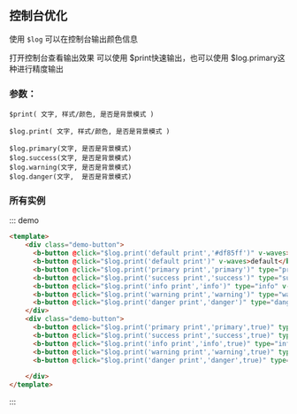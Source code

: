 ## 控制台优化

使用 `$log` 可以在控制台输出颜色信息

打开控制台查看输出效果
可以使用 $print快速输出，也可以使用 $log.primary这种进行精度输出

### 参数：

    $print( 文字, 样式/颜色, 是否是背景模式 )
        
    $log.print( 文字, 样式/颜色, 是否是背景模式 )
    
    $log.primary(文字, 是否是背景模式)
    $log.success(文字, 是否是背景模式)
    $log.warning(文字, 是否是背景模式)
    $log.danger(文字,  是否是背景模式)
    

### 所有实例

::: demo
```html  
<template>
    <div class="demo-button">
      <b-button @click="$log.print('default print','#df85ff')" v-waves>custom</b-button>
      <b-button @click="$log.print('default print')" v-waves>default</b-button>
      <b-button @click="$log.print('primary print','primary')" type="primary" v-waves>primary</b-button>
      <b-button @click="$log.print('success print','success')" type="success" v-waves>success</b-button>
      <b-button @click="$log.print('info print','info')" type="info" v-waves>info</b-button>
      <b-button @click="$log.print('warning print','warning')" type="warning" v-waves>warning</b-button>
      <b-button @click="$log.print('danger print','danger')" type="danger" v-waves>danger</b-button>
    </div>
    <div class="demo-button">
      <b-button @click="$log.print('primary print','primary',true)" type="primary" v-waves>primary-back</b-button>
      <b-button @click="$log.print('success print','success',true)" type="success" v-waves>primary-back</b-button>
      <b-button @click="$log.print('info print','info',true)" type="info" v-waves>primary-back</b-button>
      <b-button @click="$log.print('warning print','warning',true)" type="warning" v-waves>primary-back</b-button>
      <b-button @click="$log.print('danger print','danger',true)" type="danger" v-waves>primary-back</b-button>
      
    </div>
</template>
```
:::


